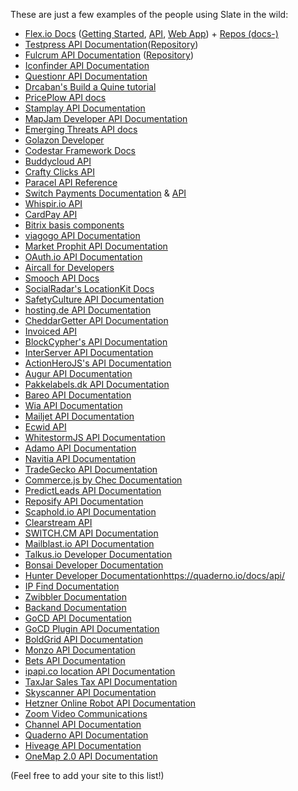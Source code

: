 These are just a few examples of the people using Slate in the wild:

* [Flex.io Docs](https://www.flex.io/docs) ([Getting Started](https://www.flex.io/docs/getting-started/), [API](https://www.flex.io/docs/api/), [Web App](https://www.flex.io/docs/web-app/)) + [Repos (docs-)](https://github.com/flexiodata)
* [Testpress API Documentation](http://developer.testpress.in)([Repository](https://github.com/testpress/developer.testpress.in))
* [Fulcrum API Documentation](http://developer.lucidhq.com) ([Repository](https://github.com/lucidhq/developer-documentation))
* [Iconfinder API Documentation](http://developer.iconfinder.com)
* [Questionr API Documentation](http://docs.questionr.com)
* [Drcaban's Build a Quine tutorial](http://drcabana.github.io/build-a-quine/#introduction)
* [PricePlow API docs](https://www.priceplow.com/api/documentation)
* [Stamplay API Documentation](http://docs.stamplay.com/)
* [MapJam Developer API Documentation](http://mapjam.com/developer/api/)
* [Emerging Threats API docs](http://apidocs.emergingthreats.net/)
* [Golazon Developer](http://developer.golazon.com)
* [Codestar Framework Docs](http://codestarframework.com/documentation/)
* [Buddycloud API](http://buddycloud.com/api)
* [Crafty Clicks API](https://craftyclicks.co.uk/api/)
* [Paracel API Reference](http://paracel.io/docs/api_reference.html)
* [Switch Payments Documentation](http://switchpayments.com/docs/) & [API](http://switchpayments.com/developers/)
* [Whispir.io API](https://whispir.github.io/api)
* [CardPay API](https://developers.cardpay.com/)
* [Bitrix basis components](http://bbc.bitrix.expert/)
* [viagogo API Documentation](http://developer.viagogo.net/)
* [Market Prophit API Documentation](http://developer.marketprophit.com/)
* [OAuth.io API Documentation](http://docs.oauth.io/)
* [Aircall for Developers](http://developer.aircall.io/)
* [Smooch API Docs](http://docs.smooch.io/)
* [SocialRadar's LocationKit Docs](https://docs.locationkit.io/)
* [SafetyCulture API Documentation](https://developer.safetyculture.io/)
* [hosting.de API Documentation](https://www.hosting.de/api/)
* [CheddarGetter API Documentation](http://docs.cheddargetter.com)
* [Invoiced API](http://invoiced.com/docs/api/)
* [BlockCypher's API Documentation](http://dev.blockcypher.com)
* [InterServer API Documentation](https://my.interserver.net/apidoc/)
* [ActionHeroJS's API Documentation](http://www.actionherojs.com/docs)
* [Augur API Documentation](http://docs.augur.net)
* [Pakkelabels.dk API Documentation](https://api.pakkelabels.dk/v2/)
* [Bareo API Documentation](https://docs.bareo.io)
* [Wia API Documentation](http://docs.wia.io)
* [Mailjet API Documentation](http://bit.ly/mailjetAPIdoc)
* [Ecwid API](https://developers.ecwid.com/api-documentation)
* [WhitestormJS API Documentation](http://whitestormjs.xyz/)
* [Adamo API Documentation](http://www.adamogestionale.it/docs/api/)
* [Navitia API Documentation](http://doc.navitia.io/)
* [TradeGecko API Documentation](http://developer.tradegecko.com)
* [Commerce.js by Chec Documentation](http://commercejs.com/docs/api)
* [PredictLeads API Documentation](https://predictleads.com/docs)
* [Reposify API Documentation](https://docs.reposify.com)
* [Scaphold.io API Documentation](https://scaphold.io/docs/)
* [Clearstream API](https://getclearstream.com/support/api)
* [SWITCH.CM API Documentation](https://apidoc.switch.cm)
* [Mailblast.io API Documentation](https://api-docs.mailblast.io)
* [Talkus.io Developer Documentation](http://developer.talkus.io)
* [Bonsai Developer Documentation](http://docs.bons.ai/)
* [Hunter Developer Documentation](https://hunter.io/api/docs)https://quaderno.io/docs/api/
* [IP Find Documentation](https://ipfind.co/docs/)
* [Zwibbler Documentation](http://zwibbler.com/docs)
* [Backand Documentation](http://docs.backand.com/)
* [GoCD API Documentation](https://api.gocd.io/current)
* [GoCD Plugin API Documentation](https://plugin-api.gocd.io/current)
* [BoldGrid API Documentation](https://boldgrid.com/docs/api)
* [Monzo API Documentation](https://monzo.com/docs/)
* [Bets API Documentation](http://betsapi.com/api-doc/index.html)
* [ipapi.co location API Documentation](http://ipapi.co/api/)
* [TaxJar Sales Tax API Documentation](https://developers.taxjar.com/api/reference/)
* [Skyscanner API Documentation](https://skyscanner.github.io/slate/)
* [Hetzner Online Robot API Documentation](https://robot.your-server.de/doc/webservice/en.html)
* [Zoom Video Communications](https://zoom.github.io/api/)
* [Channel API Documentation](https://docs.getchannel.co/)
* [Quaderno API Documentation](https://quaderno.io/docs/api/)
* [Hiveage API Documentation](https://www.hiveage.com/api/)
* [OneMap 2.0 API Documentation](https:/docs.onemap.sg/)

(Feel free to add your site to this list!)